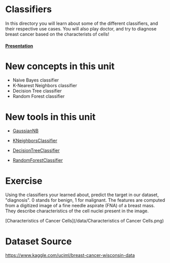 # Classifiers

In this directory you will learn about some of the different classifiers, and their respective use cases.
You will also play doctor, and try to diagnose breast cancer based on the characterists of cells!

#### [Presentation](https://docs.google.com/presentation/d/1x3U1yHVQtT6oqR83fsVgXxQW_pwZLv1eMb3kPCtIlEk/edit?usp=sharing)

# New concepts in this unit
- Naive Bayes classifier
- K-Nearest Neighbors classifier
- Decision Tree classifier
- Random Forest classifier

# New tools in this unit
- [GaussianNB](http://scikit-learn.org/stable/modules/generated/sklearn.naive_bayes.GaussianNB.html)

- [KNeighborsClassifier](http://scikit-learn.org/stable/modules/generated/sklearn.neighbors.KNeighborsClassifier.html)

- [DecisionTreeClassifier](http://scikit-learn.org/stable/modules/generated/sklearn.tree.DecisionTreeClassifier.html)

- [RandomForestClassifier](http://scikit-learn.org/stable/modules/generated/sklearn.ensemble.RandomForestClassifier.html)

# Exercise
Using the classifiers your learned about, predict the target in our dataset, "diagnosis". 0 stands for benign, 1 for malignant.
The features are computed from a digitized image of a fine needle aspirate (FNA) of a breast mass. They describe characteristics of the cell nuclei present in the image.

[Characteristics of Cancer Cells](/data/Characteristics of Cancer Cells.png)

# Dataset Source

https://www.kaggle.com/uciml/breast-cancer-wisconsin-data


